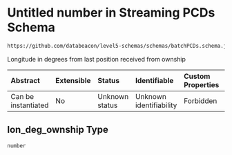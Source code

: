 # Untitled number in Streaming PCDs Schema

```txt
https://github.com/databeacon/level5-schemas/schemas/batchPCDs.schema.json#/properties/lon_deg_ownship
```

Longitude in degrees from last position received from ownship

| Abstract            | Extensible | Status         | Identifiable            | Custom Properties | Additional Properties | Access Restrictions | Defined In                                                                        |
| :------------------ | :--------- | :------------- | :---------------------- | :---------------- | :-------------------- | :------------------ | :-------------------------------------------------------------------------------- |
| Can be instantiated | No         | Unknown status | Unknown identifiability | Forbidden         | Allowed               | none                | [batchPCDs.schema.json\*](../../out/batchPCDs.schema.json "open original schema") |

## lon\_deg\_ownship Type

`number`

